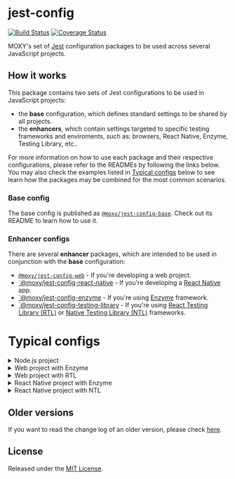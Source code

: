# jest-config

[![Build Status][build-status-image]][build-status-url] [![Coverage Status][codecov-image]][codecov-url]

[build-status-url]:https://github.com/moxystudio/jest-config/actions
[build-status-image]:https://img.shields.io/github/workflow/status/moxystudio/jest-config/Node%20CI/master
[codecov-url]:https://codecov.io/gh/moxystudio/jest-config
[codecov-image]:https://img.shields.io/codecov/c/github/moxystudio/jest-config/master.svg

MOXY's set of [Jest](https://jestjs.io/) configuration packages to be used across several JavaScript projects.

## How it works

This package contains two sets of Jest configurations to be used in JavaScript projects:

- the **base** configuration, which defines standard settings to be shared by all projects.
- the **enhancers**, which contain settings targeted to specific testing frameworks and enviroments, such as: browsers, React Native, Enzyme, Testing Library, etc..

For more information on how to use each package and their respective configurations, please refer to the READMEs by following the links below. You may also check the examples listed in [Typical configs](#typical-configs) below to see learn how the packages may be combined for the most common scenarios.

### Base config

The base config is published as [`@moxy/jest-config-base`](packages/jest-config-base). Check out its README to learn how to use it.

### Enhancer configs

There are several **enhancer** packages, which are intended to be used in conjunction with the **base** configuration:

- [`@moxy/jest-config-web`](packages/jest-config-web) - If you're developing a web project.
- [`@moxy/jest-config-react-native](packages/jest-config-react-native) - If you're developing a [React Native](https://reactnative.dev/) app.
- [`@moxy/jest-config-enzyme](packages/jest-config-enzyme) - If you're using [Enzyme](https://enzymejs.github.io/enzyme/) framework.
- [`@moxy/jest-config-testing-library](packages/jest-config-testing-library) - If you're using [React Testing Library (RTL)](https://github.com/testing-library/react-testing-library) or [Native Testing Library (NTL)](https://github.com/testing-library/native-testing-library) frameworks.

# Typical configs

<details>
    <summary>Node.js project</summary>

    ```js
    const { baseConfig } = require('@moxy/jest-config-base');
    
    module.exports = baseConfig('node');
    ```
</details>

<details>
    <summary>Web project with Enzyme</summary>

    ```js
    const { compose, baseConfig } = require('@moxy/jest-config-base');
    const withWeb = require('@moxy/jest-config-web');
    const { withEnzymeWeb } = require('@moxy/jest-config-enzyme');
    
    module.exports = compose(
        baseConfig(),
        withWeb(),
        withEnzymeWeb('enzyme-adapter-react-16'),
    );
    ```
</details>

<details>
    <summary>Web project with RTL</summary>

    ```js
    const { compose, baseConfig } = require('@moxy/jest-config-base');
    const withWeb = require('@moxy/jest-config-web');
    const { withRTL } = require('@moxy/jest-config-testing-library');
    
    module.exports = compose(
        baseConfig(),
        withWeb(),
        withRTL(),
    );
    ```
</details>

<details>
    <summary>React Native project with Enzyme</summary>

    ```js
    const { compose, baseConfig } = require('@moxy/jest-config-base');
    const withReactNative = require('@moxy/jest-config-react-native');
    const { withEnzymeNative } = require('@moxy/jest-config-enzyme');
    
    module.exports = compose(
        baseConfig(),
        withReactNative(),
        withEnzymeNative('enzyme-adapter-react-16'),
    );
    ```
</details>

<details>
    <summary>React Native project with NTL</summary>

    ```js
    const { compose, baseConfig } = require('@moxy/jest-config-base');
    const withReactNative = require('@moxy/jest-config-react-native');
    const { withNTL } = require('@moxy/jest-config-testing-library');
    
    module.exports = compose(
        baseConfig('node'),
        withReactNative(),
        withNTL(),
    );
    ```
</details>

## Older versions

If you want to read the change log of an older version, please check [here](https://github.com/moxystudio/jest-config/blob/v4.2.1/CHANGELOG.md).

## License

Released under the [MIT License](https://opensource.org/licenses/mit-license.php).
